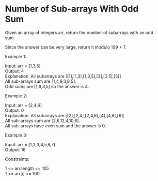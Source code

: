 # Number of Sub-arrays With Odd Sum

Given an array of integers arr, return the number of subarrays with an odd sum.

Since the answer can be very large, return it modulo 109 + 7.

Example 1:

Input: arr = [1,3,5]\
Output: 4\
Explanation: All subarrays are [[1],[1,3],[1,3,5],[3],[3,5],[5]]\
All sub-arrays sum are [1,4,9,3,8,5].\
Odd sums are [1,9,3,5] so the answer is 4.

Example 2:

Input: arr = [2,4,6]\
Output: 0\
Explanation: All subarrays are [[2],[2,4],[2,4,6],[4],[4,6],[6]]\
All sub-arrays sum are [2,6,12,4,10,6].\
All sub-arrays have even sum and the answer is 0.

Example 3:

Input: arr = [1,2,3,4,5,6,7]\
Output: 16
 
Constraints:

1 <= arr.length <= 105\
1 <= arr[i] <= 100